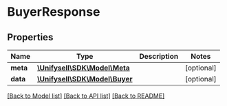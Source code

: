 # BuyerResponse

## Properties
Name | Type | Description | Notes
------------ | ------------- | ------------- | -------------
**meta** | [**\Unifysell\SDK\Model\Meta**](Meta.md) |  | [optional] 
**data** | [**\Unifysell\SDK\Model\Buyer**](Buyer.md) |  | [optional] 

[[Back to Model list]](../../README.md#documentation-for-models) [[Back to API list]](../../README.md#documentation-for-api-endpoints) [[Back to README]](../../README.md)

